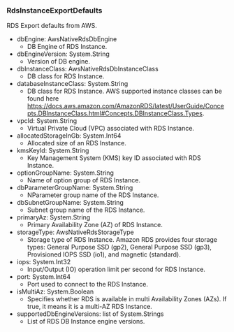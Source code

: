 ### RdsInstanceExportDefaults
RDS Export defaults from AWS.

- dbEngine: AwsNativeRdsDbEngine
  - DB Engine of RDS Instance.
- dbEngineVersion: System.String
  - Version of DB engine.
- dbInstanceClass: AwsNativeRdsDbInstanceClass
  - DB class for RDS Instance.
- databaseInstanceClass: System.String
  - DB class for RDS Instance. AWS supported instance classes can be found here https://docs.aws.amazon.com/AmazonRDS/latest/UserGuide/Concepts.DBInstanceClass.html#Concepts.DBInstanceClass.Types.
- vpcId: System.String
  - Virtual Private Cloud (VPC) associated with RDS Instance.
- allocatedStorageInGb: System.Int64
  - Allocated size of an RDS Instance.
- kmsKeyId: System.String
  - Key Management System (KMS) key ID associated with RDS Instance.
- optionGroupName: System.String
  - Name of option group of RDS Instance.
- dbParameterGroupName: System.String
  - NParameter group name of the RDS Instance.
- dbSubnetGroupName: System.String
  - Subnet group name of the RDS Instance.
- primaryAz: System.String
  - Primary Availability Zone (AZ) of RDS Instance.
- storageType: AwsNativeRdsStorageType
  - Storage type of RDS Instance. Amazon RDS provides four storage types: General Purpose SSD (gp2), General Purpose SSD (gp3), Provisioned IOPS SSD (io1), and magnetic (standard).
- iops: System.Int32
  - Input/Output (IO) operation limit per second for RDS Instance.
- port: System.Int64
  - Port used to connect to the RDS Instance.
- isMultiAz: System.Boolean
  - Specifies whether RDS is available in multi Availability Zones (AZs). If true, it means it is a multi-AZ RDS Instance.
- supportedDbEngineVersions: list of System.Strings
  - List of RDS DB Instance engine versions.
